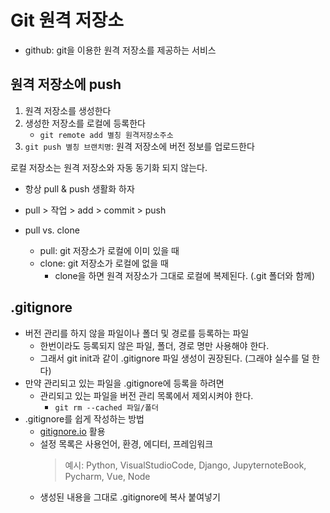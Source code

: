 # Git 원격 저장소

* github: git을 이용한 원격 저장소를 제공하는 서비스

## 원격 저장소에 push
1. 원격 저장소를 생성한다
2. 생성한 저장소를 로컬에 등록한다
    * `git remote add 별칭 원격저장소주소`
3. `git push 별칭 브랜치명`: 원격 저장소에 버전 정보를 업로드한다

로컬 저장소는 원격 저장소와 자동 동기화 되지 않는다.
- 항상 pull & push 생활화 하자
- pull > 작업 > add > commit > push

- pull vs. clone
    - pull: git 저장소가 로컬에 이미 있을 때
    - clone: git 저장소가 로컬에 없을 때
        - clone을 하면 원격 저장소가 그대로 로컬에 복제된다. (.git 폴더와 함께)

## .gitignore
- 버전 관리를 하지 않을 파일이나 폴더 및 경로를 등록하는 파일
    - 한번이라도 등록되지 않은 파일, 폴더, 경로 명만 사용해야 한다.
    - 그래서 git init과 같이 .gitignore 파일 생성이 권장된다. (그래야 실수를 덜 한다)
- 만약 관리되고 있는 파일을 .gitignore에 등록을 하려면
    - 관리되고 있는 파일을 버전 관리 목록에서 제외시켜야 한다.
        - `git rm --cached 파일/폴더`
- .gitignore를 쉽게 작성하는 방법
    - [gitignore.io](https://www.toptal.com/developers/gitignore/) 활용
    - 설정 목록은 사용언어, 환경, 에디터, 프레임워크
        > 예시: Python, VisualStudioCode, Django, JupyternoteBook, Pycharm, Vue, Node
    - 생성된 내용을 그대로 .gitignore에 복사 붙여넣기